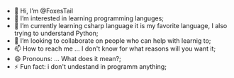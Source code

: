 - 👋 Hi, I’m @FoxesTail
- 👀 I’m interested in learning programming languges;
- 🌱 I’m currently learning csharp language it is my favorite language, I also trying to understand Python;
- 💞️ I’m looking to collaborate on people who can help with learnig to;
- 📫 How to reach me ... I don't know for what reasons will you want it;
- 😄 Pronouns: ... What does it mean?;
- ⚡ Fun fact: i don't undestand in programm anything;

<!---
FoxesTail/FoxesTail is a ✨ special ✨ repository because its `README.md` (this file) appears on your GitHub profile.
You can click the Preview link to take a look at your changes.
--->
